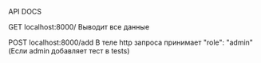API DOCS

GET localhost:8000/
Выводит все данные

POST localhost:8000/add
В теле http запроса принимает "role": "admin" (Если admin добавляет тест в tests)